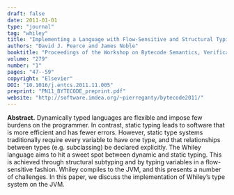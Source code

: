 ```yaml
---
draft: false
date: 2011-01-01
type: "journal"
tag: "whiley"
title: "Implementing a Language with Flow-Sensitive and Structural Typing on the JVM"
authors: "David J. Pearce and James Noble"
booktitle: "Proceedings of the Workshop on Bytecode Semantics, Verification, Analysis and Transformation (BYTECODE), ENTCS"
volume: "279"
number: "1"
pages: "47--59"
copyright: "Elsevier"
DOI: "10.1016/j.entcs.2011.11.005"
preprint: "PN11_BYTECODE_preprint.pdf"
website: "http://software.imdea.org/~pierreganty/bytecode2011/"
---
```

**Abstract.**
Dynamically typed languages are flexible and impose few burdens on the programmer. In contrast, static typing leads to software that is more efficient and has fewer errors. However, static type systems traditionally require every variable to have one type, and that relationships between types (e.g. subclassing) be declared explicitly. The Whiley language aims to hit a sweet spot between dynamic and static typing. This is achieved through structural subtyping and by typing variables in a flow-sensitive fashion. Whiley compiles to the JVM, and this presents a number of challenges. In this paper, we discuss the implementation of Whiley’s type system on the JVM.


